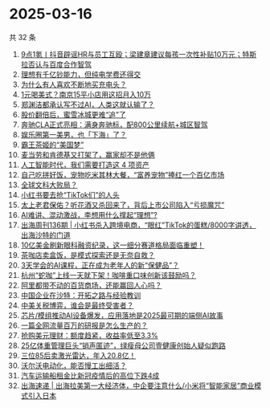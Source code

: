 # 2025-03-16

共 32 条

<!-- BEGIN 36KR -->
<!-- 最后更新时间 2025-03-16 03:04:31 +0800 -->
1. [9点1氪丨抖音辟谣HR与员工互殴；梁建章建议每孩一次性补贴10万元；特斯拉否认与百度合作智驾](https://36kr.com/p/3206236454438019)
1. [理想有千亿钞能力，但纯电学费还得交](https://36kr.com/p/3206227546178432)
1. [为什么有人喜欢不断地买充电头？](https://36kr.com/p/3207000604050560)
1. [1元喝美式？南京15平小店用这招月入10万](https://36kr.com/p/3201122323889794)
1. [郑渊洁都承认写不过AI，人类这就认输了？](https://36kr.com/p/3206827665818759)
1. [股价翻倍后，蜜雪冰城更难“追”了](https://36kr.com/p/3201735455295873)
1. [奔驰CLA正式亮相：满身奔驰标，配800公里续航+城区智驾](https://36kr.com/p/3205568542007816)
1. [娱乐圈第一美男，也「下海」了？](https://36kr.com/p/3206823107593097)
1. [霸王茶姬的“美国梦”](https://36kr.com/p/3206288360408192)
1. [麦当劳和肯德基又打架了，赢家却不是他俩](https://36kr.com/p/3207055327888261)
1. [人工智能时代，我们需要打造这 4 项资产](https://36kr.com/p/3182865677162632)
1. [自己吃拼好饭，宠物吃米其林大餐，“富养宠物”捧红一个百亿市场](https://36kr.com/p/3206122577642625)
1. [全球文科大败局？](https://36kr.com/p/3206077167928198)
1. [小红书要去抢“TikTok们”的人头](https://36kr.com/p/3206087461905926)
1. [太上老君保佑？听花酒又杀回来了，背后上市公司陷入“亏损魔咒”](https://36kr.com/p/3206116963230977)
1. [AI难讲、混动激战，李想用什么撑起“理想”?](https://36kr.com/p/3206185884320642)
1. [出海周刊136期 | 小红书杀入跨境电商，“眼红”TikTok的蛋糕/8000字讲透，出海沙特的门道](https://36kr.com/p/3206982724732032)
1. [10亿美金刷新眼科融资纪录，这一细分赛道格局面临重塑！](https://36kr.com/p/3206761532195712)
1. [茶咖店卖盒饭，是模式探索还是无奈自救？](https://36kr.com/p/3205496036926725)
1. [3天学会的AI课程，正在成为老年人的新“保健品”？](https://36kr.com/p/3206782014432519)
1. [杭州“蛇咖”上线一天就下架！咖啡重口味创新该鼓励吗？](https://36kr.com/p/3206844722217858)
1. [阿里都带不动的百货商场，还能赢回人心吗？](https://36kr.com/p/3206097226097920)
1. [中国企业在沙特：开拓之路与经验教训](https://36kr.com/p/3206848985449603)
1. [中美关税博弈，谁会是最终受害者？](https://36kr.com/p/3206880892290179)
1. [芯片/模组推动AI设备爆发，应用落地是2025最可期的端侧AI故事](https://36kr.com/p/3206766851392642)
1. [一篇全网流量百万的研报是怎么生产的？](https://36kr.com/p/3206928504865928)
1. [抢购美元理财：额度趋紧，收益率低至3.3%](https://36kr.com/p/3206865107518340)
1. [25亿体重管理巨头“销声匿迹”，绿瘦母公司壹健康创始人疑似跑路](https://36kr.com/p/3206975724987911)
1. [三位85后卖激光雷达，年入20.8亿！](https://36kr.com/p/3206898339014152)
1. [沃尔沃电动化，能否慢工出细活？](https://36kr.com/p/3206790107890564)
1. [汽车运输船租金比新冠疫情后的高位下跌4成](https://36kr.com/p/3206789627151239)
1. [出海速递 | 出海拉美第一大经济体，中企要注意什么/小米将“智能家居”商业模式引入日本](https://36kr.com/p/3205932865405830)
<!-- END 36KR -->